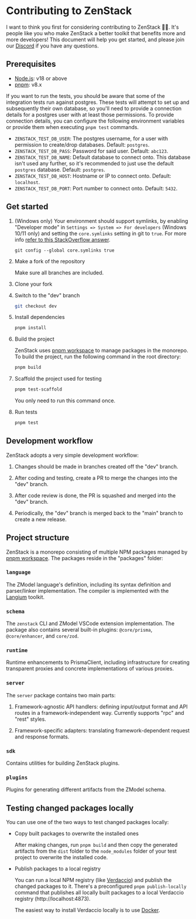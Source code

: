 # Contributing to ZenStack

I want to think you first for considering contributing to ZenStack 🙏🏻. It's people like you who make ZenStack a better toolkit that benefits more and more developers! This document will help you get started, and please join our [Discord](https://discord.gg/Ykhr738dUe) if you have any questions.

## Prerequisites

-   [Node.js](https://nodejs.org/): v18 or above
-   [pnpm](https://pnpm.io/): v8.x

If you want to run the tests, you should be aware that some of the integration tests run against postgres. These tests will attempt to set up and subsequently their own database, so you'll need to provide a connection details for a postgres user with at least those permissions. To provide connection details, you can configure the following environment variables or provide them when executing `pnpm test` commands.

- `ZENSTACK_TEST_DB_USER`: The postgres username, for a user with permission to create/drop databases. Default: `postgres`.
- `ZENSTACK_TEST_DB_PASS`: Password for said user. Default: `abc123`.
- `ZENSTACK_TEST_DB_NAME`: Default database to connect onto. This database isn't used any further, so it's recommended to just use the default `postgres` database. Default: `postgres`.
- `ZENSTACK_TEST_DB_HOST`: Hostname or IP to connect onto. Default: `localhost`.
- `ZENSTACK_TEST_DB_PORT`: Port number to connect onto. Default: `5432`.

## Get started

1. (Windows only) Your environment should support symlinks, by enabling "Developer mode" in `Settings => System => For developers` (Windows 10/11 only) and setting the `core.symlinks` setting in git to `true`. For more info [refer to this StackOverflow answer](https://stackoverflow.com/questions/5917249/git-symbolic-links-in-windows/59761201#59761201).

    ```pwsh
    git config --global core.symlinks true
    ```

1. Make a fork of the repository

    Make sure all branches are included.

1. Clone your fork

1. Switch to the "dev" branch

    ```bash
    git checkout dev
    ```

1. Install dependencies

    ```bash
    pnpm install
    ```

1. Build the project

    ZenStack uses [pnpm workspace](https://pnpm.io/workspaces) to manage packages in the monorepo. To build the project, run the following command in the root directory:

    ```bash
    pnpm build
    ```

1. Scaffold the project used for testing

    ```bash
    pnpm test-scaffold
    ```

    You only need to run this command once.

1. Run tests

    ```bash
    pnpm test
    ```

## Development workflow

ZenStack adopts a very simple development workflow:

1.  Changes should be made in branches created off the "dev" branch.

1.  After coding and testing, create a PR to merge the changes into the "dev" branch.

1.  After code review is done, the PR is squashed and merged into the "dev" branch.

1.  Periodically, the "dev" branch is merged back to the "main" branch to create a new release.

## Project structure

ZenStack is a monorepo consisting of multiple NPM packages managed by [pnpm workspace](https://pnpm.io/workspaces). The packages reside in the "packages" folder:

### `language`

The ZModel language's definition, including its syntax definition and parser/linker implementation. The compiler is implemented with the [Langium](https://github.com/langium/langium) toolkit.

### `schema`

The `zenstack` CLI and ZModel VSCode extension implementation. The package also contains several built-in plugins: `@core/prisma`, `@core/enhancer`, and `core/zod`.

### `runtime`

Runtime enhancements to PrismaClient, including infrastructure for creating transparent proxies and concrete implementations of various proxies.

### `server`

The `server` package contains two main parts:

1. Framework-agnostic API handlers: defining input/output format and API routes in a framework-independent way. Currently supports "rpc" and "rest" styles.

1. Framework-specific adapters: translating framework-dependent request and response formats.

### `sdk`

Contains utilities for building ZenStack plugins.

### `plugins`

Plugins for generating different artifacts from the ZModel schema.

## Testing changed packages locally

You can use one of the two ways to test changed packages locally:

-   Copy built packages to overwrite the installed ones

    After making changes, run `pnpm build` and then copy the generated artifacts from the `dist` folder to the `node_modules` folder of your test project to overwrite the installed code.

-   Publish packages to a local registry

    You can run a local NPM registry (like [Verdaccio](https://verdaccio.org/)) and publish the changed packages to it. There's a preconfigured `pnpm publish-locally` command that publishes all locally built packages to a local Verdaccio registry (http://localhost:4873).

    The easiest way to install Verdaccio locally is to use [Docker](https://verdaccio.org/docs/docker/).
